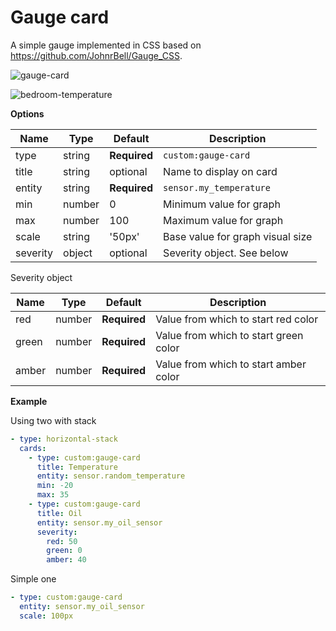 # Gauge card

A simple gauge implemented in CSS based on https://github.com/JohnrBell/Gauge_CSS.

![gauge-card](https://user-images.githubusercontent.com/7738048/42317998-73070c5e-8056-11e8-8621-49c61b5b7be5.gif)

![bedroom-temperature](https://user-images.githubusercontent.com/7738048/42344596-806b4a82-80a5-11e8-8e92-9077ad749dfe.gif)


**Options**

| Name | Type | Default | Description
| ---- | ---- | ------- | -----------
| type | string | **Required** | `custom:gauge-card`
| title | string | optional | Name to display on card
| entity | string | **Required** | `sensor.my_temperature`
| min | number | 0 | Minimum value for graph
| max | number | 100 | Maximum value for graph
| scale | string | '50px' | Base value for graph visual size
| severity | object | optional | Severity object. See below

Severity object

| Name | Type | Default | Description
| ---- | ---- | ------- | -----------
| red | number | **Required** | Value from which to start red color
| green | number | **Required** | Value from which to start green color
| amber | number | **Required** | Value from which to start amber color

**Example**

Using two with stack
```yaml
- type: horizontal-stack
  cards:
    - type: custom:gauge-card
      title: Temperature
      entity: sensor.random_temperature
      min: -20
      max: 35
    - type: custom:gauge-card
      title: Oil
      entity: sensor.my_oil_sensor
      severity:
        red: 50
        green: 0
        amber: 40
```

Simple one
```yaml
- type: custom:gauge-card
  entity: sensor.my_oil_sensor
  scale: 100px
```